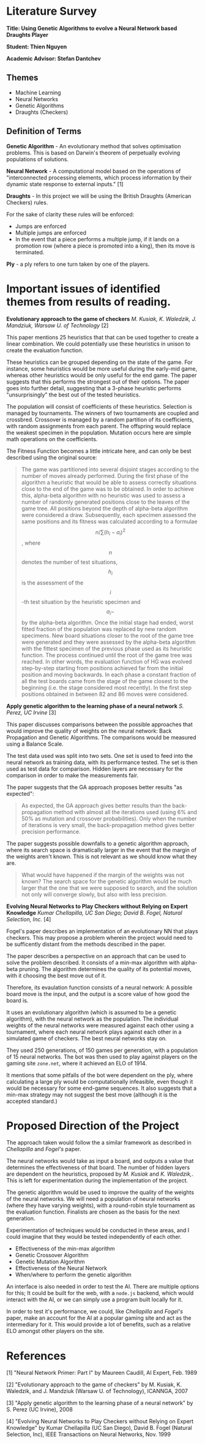 # Literature Survey

**Title: Using Genetic Algorithms to evolve a Neural Network based Draughts Player**

**Student: Thien Nguyen**

**Academic Advisor: Stefan Dantchev**

## Themes

- Machine Learning
- Neural Networks
- Genetic Algorithms
- Draughts (Checkers)

## Definition of Terms

**Genetic Algorithm** - An evolutionary method that solves optimisation problems. This is based on Darwin's theorem of perpetually evolving populations of solutions.

**Neural Network** - A computational model based on the operations of "interconnected processing elements, which process information by their dynamic state response to external inputs." [1]

**Draughts** - In this project we will be using the British Draughts (American Checkers) rules.

For the sake of clarity these rules will be enforced:

- Jumps are enforced
- Multiple jumps are enforced
- In the event that a piece performs a multiple jump, if it lands on a promotion row (where a piece is promoted into a king), then its move is terminated.

**Ply** - a ply refers to one turn taken by one of the players.

# Important issues of identified themes from results of reading.

**Evolutionary approach to the game of checkers**
_M. Kusiak, K. Waledzik, J. Mandziuk, Warsaw U. of Technology_ [2]

This paper mentions 25 heuristics that that can be used together to create a linear combination. We could potentially use these heuristics in unison to create the evaluation function.

These heuristics can be grouped depending on the state of the game. For instance, some heuristics would be more useful during the early-mid game, whereas other heuristics would be only useful for the end game. The paper suggests that this performs the strongest out of their options. The paper goes into further detail, suggesting that a 3-phase heuristic performs "unsurprisingly" the best out of the tested heuristics. 

The population will consist of coefficients of these heuristics. Selection is managed by tournaments. The winners of two tournaments are coupled and crossbred. Crossover is managed by a random partition of its coefficients, with random assignments from each parent. The offspring would replace the weakest specimen in the population. Mutation occurs here are simple math operations on the coefficients.

The Fitness Function becomes a little intricate here, and can only be best described using the original source:

> The game was partitioned into several disjoint stages according to the number of moves already performed. During the first phase of the algorithm a heuristic that would be able to assess correctly situations close to the end of the game was to be obtained. In order to achieve this, alpha-beta algorithm with no heuristic was used to assess a number of randomly generated positions close to the leaves of the game tree. All positions beyond the depth of alpha-beta algorithm were considered a draw. 
> Subsequently, each specimen assessed the same positions and its fitness was calculated according to a formulae $$n/\sum (h_i - a_i )^2$$, where $$n$$ denotes the number of test situations, $$h_i$$ is the assessment of the $$i$$ -th test situation by the heuristic specimen and $$a_i-$$ by the alpha-beta algorithm.
> Once the initial stage had ended, worst fitted fraction of the population was replaced by new random specimens. New board situations closer to the root of the game tree were generated and they were assessed by the alpha-beta algorithm with the fittest specimen of the previous phase used as its heuristic function. The process continued until the root of the game tree was reached. In other words, the evaluation function of HG was evolved step-by-step starting from positions achieved far from the initial position and moving backwards.
> In each phase a constant fraction of all the test boards came from the stage of the game closest to the beginning (i.e. the stage considered most recently). In the first step positions obtained in between 82 and 86 moves were considered.

**Apply genetic algorithm to the learning phase of a neural network**
_S. Perez, UC Irvine_ [3]

This paper discusses comparisons between the possible approaches that would improve the quality of weights on the neural network: Back Propagation and Genetic Algorithms. The comparisons would be measured using a Balance Scale.

The test data used was split into two sets. One set is used to feed into the neural network as training data, with its performance tested. The set is then used as test data for comparison. Hidden layers are necessary for the comparison in order to make the measurements fair.

The paper suggests that the GA approach proposes better results "as expected":

> As expected, the GA approach gives better results than the back-propagation method with almost all the iterations used (using 6% and 50% as mutation and crossover probabilities).  Only when the number of iterations is very small, the back-propagation method gives better precision performance.

The paper suggests possible downfalls to a genetic algorithm approach, where its search space is dramatically larger in the event that the margin of the weights aren't known. This is not relevant as we should know what they are. 

> What would have happened if the margin of the weights was not known?  The search space for the genetic algorithm would be much larger that the one that we were supposed to search, and the solution not only will converge slowly, but also with less precision.

**Evolving Neural Networks to Play Checkers without Relying on Expert Knowledge**
_Kumar Chellapilla, UC San Diego; David B. Fogel, Natural Selection, Inc._ [4]

Fogel's paper describes an implementation of an evolutionary NN that plays checkers. This may propose a problem wherein the project would need to be sufficently distant from the methods described in the paper.

The paper describes a perspective on an approach that can be used to solve the problem described. It consists of a min-max algorithm with alpha-beta pruning. The algorithm determines the quality of its potential moves, with it choosing the best move out of it.

Therefore, its evaulation function consists of a neural network: A possible board move is the input, and the output is a score value of how good the board is.

It uses an evolutionary algorithm (which is assumed to be a genetic algorithm), with the neural network as the population. The individual weights of the neural networks were measured against each other using a tournament, where each neural network plays against each other in a simulated game of checkers. The best neural networks stay on.

They used 250 generations, of 150 games per generation, with a population of 15 neural networks. The bot was then used to play against players on the gaming site `zone.net`, where it achieved an ELO of 1914.

It mentions that some pitfalls of the bot were dependent on the ply, where calculating a large ply would be computationally infeasible, even though it would be necessary for some end-game sequences. It also suggests that a min-max strategy may not suggest the best move (although it is the accepted standard.)

# Proposed Direction of the Project

The approach taken would follow the a similar framework as described in _Chellapilla_ and _Fogel's_ paper.

The neural networks would take as input a board, and outputs a value that determines the effectiveness of that board. The number of hidden layers are dependent on the heuristics, proposed by _M. Kusiak_ and _K. Waledzik,_. This is left for experimentation during the implementation of the project.

The genetic algorithm would be used to improve the quality of the weights of the neural networks. We will need a population of neural networks (where they have varying weights), with a round-robin style tournament as the evaluation function. Finalists are chosen as the basis for the next generation. 

Experimentation of techniques would be conducted in these areas, and I could imagine that they would be tested independently of each other.

- Effectiveness of the min-max algorithm
- Genetic Crossover Algorithm
- Genetic Mutation Algorithm
- Effectiveness of the Neural Network
- When/where to perform the genetic algorithm

An interface is also needed in order to test the AI. There are multiple options for this; It could be built for the web, with a `node.js` backend, which would interact with the AI, or we can simply use a program built locally for it.

In order to test it's performance, we could, like _Chellapilla_ and _Fogel's_ paper, make an account for the AI at a popular gaming site and act as the intermediary for it. This would provide a lot of benefits, such as a relative ELO amongst other players on the site.

# References

[1] "Neural Network Primer: Part I" by Maureen Caudill, AI Expert, Feb. 1989

[2] "Evolutionary approach to the game of checkers" by M. Kusiak, K. Waledzik, and J. Mandziuk (Warsaw U. of Technology), ICANNGA, 2007

[3] "Apply genetic algorithm to the learning phase of a neural network" by S. Perez (UC Irvine), 2008

[4] "Evolving Neural Networks to Play Checkers without Relying on Expert Knowledge" by Kumar Chellapilla (UC San Diego), David B. Fogel (Natural Selection, Inc), IEEE Transactions on Neural Networks, Nov. 1999







